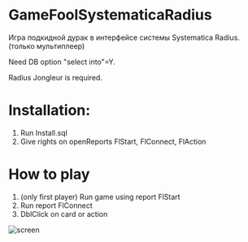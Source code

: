 # GameFoolSystematicaRadius
Игра подкидной дурак в интерфейсе системы Systematica Radius.
(только мультиплеер)

Need DB option "select into"=Y.

Radius Jongleur is required.

# Installation:
1) Run Install.sql
2) Give rights on openReports FlStart, FlConnect, FlAction

# How to play
1) (only first player) Run game using report FlStart
2) Run report FlConnect
3) DblClick on card or action

![screen](https://github.com/r-b-s/FoolOnSystematicaRadius/raw/master/fool.PNG)
